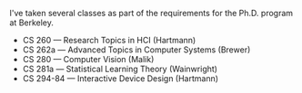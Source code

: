 I've taken several classes as part of the requirements for the Ph.D.
program at Berkeley.

* CS 260 &mdash; Research Topics in HCI (Hartmann)
* CS 262a &mdash; Advanced Topics in Computer Systems (Brewer)
* CS 280 &mdash; Computer Vision (Malik)
* CS 281a &mdash; Statistical Learning Theory (Wainwright)
* CS 294-84 &mdash; Interactive Device Design (Hartmann)